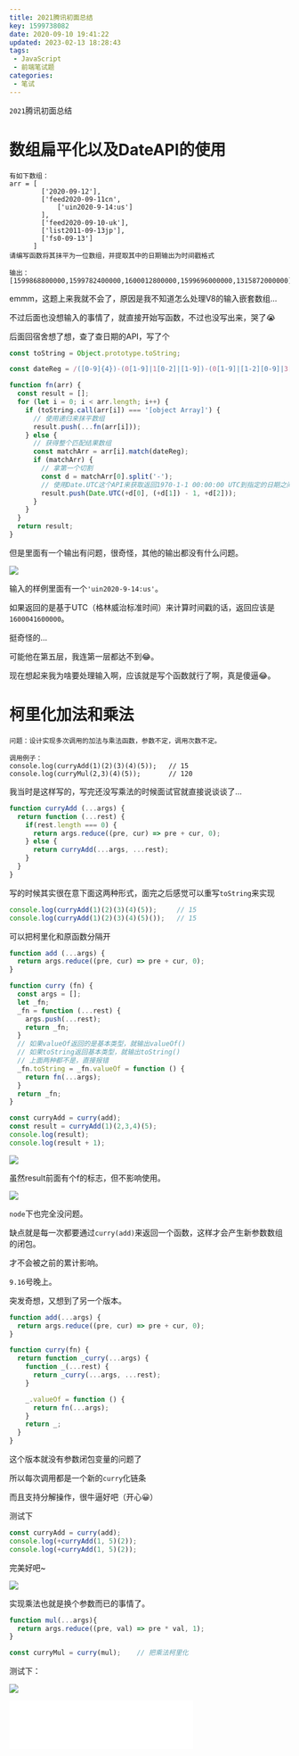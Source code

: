 ```yaml
---
title: 2021腾讯初面总结
key: 1599738082date: 2020-09-10 19:41:22
updated: 2023-02-13 18:28:43
tags:
 - JavaScript
 - 前端笔试题
categories:
 - 笔试
---
```



`2021`腾讯初面总结

<!-- more -->

# 数组扁平化以及DateAPI的使用

```text
有如下数组：
arr = [
        ['2020-09-12'],
        ['feed2020-09-11cn',
            ['uin2020-9-14:us']
        ],
        ['feed2020-09-10-uk'],
        ['list2011-09-13jp'],
        ['fs0-09-13']
      ]
请编写函数将其抹平为一位数组，并提取其中的日期输出为时间戳格式

输出：
[1599868800000,1599782400000,1600012800000,1599696000000,1315872000000]
```

emmm，这题上来我就不会了，原因是我不知道怎么处理V8的输入嵌套数组...

不过后面也没想输入的事情了，就直接开始写函数，不过也没写出来，哭了😭

后面回宿舍想了想，查了查日期的API，写了个

```javascript
const toString = Object.prototype.toString;

const dateReg = /([0-9]{4})-(0[1-9]|1[0-2]|[1-9])-(0[1-9]|[1-2][0-9]|3[0-1]|[1-9])/g

function fn(arr) {
  const result = [];
  for (let i = 0; i < arr.length; i++) {
    if (toString.call(arr[i]) === '[object Array]') {
      // 使用递归来抹平数组
      result.push(...fn(arr[i]));
    } else {
      // 获得整个匹配结果数组
      const matchArr = arr[i].match(dateReg);
      if (matchArr) {
        // 拿第一个切割
        const d = matchArr[0].split('-');
        // 使用Date.UTC这个API来获取返回1970-1-1 00:00:00 UTC到指定的日期之间的毫秒数。
        result.push(Date.UTC(+d[0], (+d[1]) - 1, +d[2]));
      }
    }
  }
  return result;
}
```

但是里面有一个输出有问题，很奇怪，其他的输出都没有什么问题。

![](https://s1.ax1x.com/2020/09/10/wY0gXQ.png)

输入的样例里面有一个`'uin2020-9-14:us'`。

如果返回的是基于UTC（格林威治标准时间）来计算时间戳的话，返回应该是`1600041600000`。

挺奇怪的...

可能他在第五层，我连第一层都达不到😂。

现在想起来我为啥要处理输入啊，应该就是写个函数就行了啊，真是傻逼😂。

# 柯里化加法和乘法

```text
问题：设计实现多次调用的加法与乘法函数，参数不定，调用次数不定。

调用例子：
console.log(curryAdd(1)(2)(3)(4)(5));   // 15
console.log(curryMul(2,3)(4)(5));       // 120
```

我当时是这样写的，写完还没写乘法的时候面试官就直接说谈谈了...

```javascript
function curryAdd (...args) {
  return function (...rest) {
    if(rest.length === 0) {
      return args.reduce((pre, cur) => pre + cur, 0);
    } else {
      return curryAdd(...args, ...rest);
    }
  }
}
```

写的时候其实很在意下面这两种形式，面完之后感觉可以重写`toString`来实现

```javascript
console.log(curryAdd(1)(2)(3)(4)(5));     // 15
console.log(curryAdd(1)(2)(3)(4)(5)());   // 15
```

可以把柯里化和原函数分隔开

```javascript
function add (...args) {
  return args.reduce((pre, cur) => pre + cur, 0);
}

function curry (fn) {
  const args = [];
  let _fn;
  _fn = function (...rest) {
    args.push(...rest);
    return _fn;
  }
  // 如果valueOf返回的是基本类型，就输出valueOf()
  // 如果toString返回基本类型，就输出toString()
  // 上面两种都不是，直接报错
  _fn.toString = _fn.valueOf = function () {
    return fn(...args);
  }
  return _fn;
}

const curryAdd = curry(add);
const result = curryAdd(1)(2,3,4)(5);
console.log(result);
console.log(result + 1);
```

![](https://s1.ax1x.com/2020/09/13/wBucHx.png)

虽然result前面有个f的标志，但不影响使用。

![](https://s1.ax1x.com/2020/09/13/wBuO58.png)

`node`下也完全没问题。

缺点就是每一次都要通过`curry(add)`来返回一个函数，这样才会产生新参数数组的闭包。

才不会被之前的累计影响。

`9.16`号晚上。

突发奇想，又想到了另一个版本。

```javascript
function add(...args) {
  return args.reduce((pre, cur) => pre + cur, 0);
}

function curry(fn) {
  return function _curry(...args) {
    function _(...rest) {
      return _curry(...args, ...rest);
    }

    _.valueOf = function () {
      return fn(...args);
    }
    return _;
  }
}
```

这个版本就没有参数闭包变量的问题了

所以每次调用都是一个新的`curry`化链条

而且支持分解操作，很牛逼好吧（开心😀）

测试下

```javascript
const curryAdd = curry(add);
console.log(+curryAdd(1, 5)(2));
console.log(+curryAdd(1, 5)(2));
```

完美好吧~

![](https://s1.ax1x.com/2020/09/16/w2ee8P.png)

实现乘法也就是换个参数而已的事情了。

```javascript
function mul(...args){
  return args.reduce((pre, val) => pre * val, 1);
}

const curryMul = curry(mul);    // 把乘法柯里化
```

测试下：

![](https://s1.ax1x.com/2020/09/16/w2eRKO.png)

<iframe frameborder="no" border="0" marginwidth="0" marginheight="0" width=330 height=86 src="//music.163.com/outchain/player?type=2&id=1436010135&auto=0&height=66"></iframe>